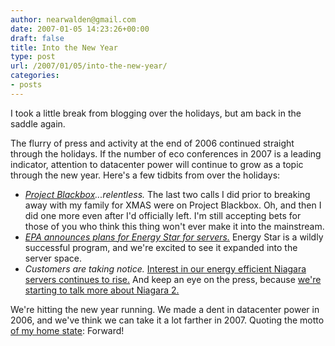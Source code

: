 ```yaml
---
author: nearwalden@gmail.com
date: 2007-01-05 14:23:26+00:00
draft: false
title: Into the New Year
type: post
url: /2007/01/05/into-the-new-year/
categories:
- posts
---
```


I took a little break from blogging over the holidays, but am back in the saddle again.






The flurry of press and activity at the end of 2006 continued straight through the holidays.  If the number of eco conferences in 2007 is a leading indicator, attention to datacenter power will continue to grow as a topic through the new year.  Here's a few tidbits from over the holidays:



  * _[Project Blackbox](http://www.sun.com/emrkt/blackbox/index.jsp)...relentless._  The last two calls I did prior to breaking away with my family for XMAS were on Project Blackbox.  Oh, and then I did one more even after I'd officially left.  I'm still accepting bets for those of you who think this thing won't ever make it into the mainstream.
  * _[EPA announces plans for Energy Star for servers.](http://news.com.com/Energy+Star+for+efficient+servers/2100-1010_3-6146327.html)_  Energy Star is a wildly successful program, and we're excited to see it expanded into the server space.
  * _Customers are taking notice._  [Interest in our energy efficient Niagara servers continues to rise.](http://news.com.com/2061-10808_3-6146127.html)  And keep an eye on the press, because [we're starting to talk more about Niagara 2.](http://news.com.com/Suns+Niagara+2+doubles+down+with+twice+the+threads/2100-1006_3-6108880.html)  






We're hitting the new year running.  We made a dent in datacenter power in 2006, and we've think we can take it a lot farther in 2007.  Quoting the motto [of my home state](http://www.wisconsin.gov/state/core/wisconsin_state_symbols.html):  Forward!



